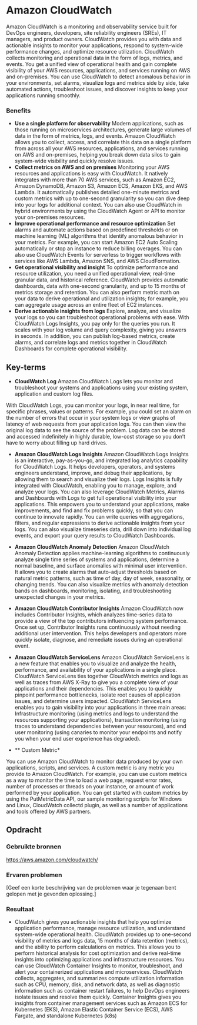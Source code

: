 # Amazon CloudWatch
Amazon CloudWatch is a monitoring and observability service built for DevOps engineers, developers, site reliability engineers (SREs), IT managers, and product owners. CloudWatch provides you with data and actionable insights to monitor your applications, respond to system-wide performance changes, and optimize resource utilization. CloudWatch collects monitoring and operational data in the form of logs, metrics, and events. You get a unified view of operational health and gain complete visibility of your AWS resources, applications, and services running on AWS and on-premises. You can use CloudWatch to detect anomalous behavior in your environments, set alarms, visualize logs and metrics side by side, take automated actions, troubleshoot issues, and discover insights to keep your applications running smoothly.


### Benefits
* **Use a single platform for observability**
Modern applications, such as those running on microservices architectures, generate large volumes of data in the form of metrics, logs, and events. Amazon CloudWatch allows you to collect, access, and correlate this data on a single platform from across all your AWS resources, applications, and services running on AWS and on-premises, helping you break down data silos to gain system-wide visibility and quickly resolve issues.
* **Collect metrics on AWS and on premises**
Monitoring your AWS resources and applications is easy with CloudWatch. It natively integrates with more than 70 AWS services, such as Amazon EC2, Amazon DynamoDB, Amazon S3, Amazon ECS, Amazon EKS, and AWS Lambda. It automatically publishes detailed one-minute metrics and custom metrics with up to one-second granularity so you can dive deep into your logs for additional context. You can also use CloudWatch in hybrid environments by using the CloudWatch Agent or API to monitor your on-premises resources.
* **Improve operational performance and resource optimization**
Set alarms and automate actions based on predefined thresholds or on machine learning (ML) algorithms that identify anomalous behavior in your metrics. For example, you can start Amazon EC2 Auto Scaling automatically or stop an instance to reduce billing overages. You can also use CloudWatch Events for serverless to trigger workflows with services like AWS Lambda, Amazon SNS, and AWS CloudFormation.
* **Get operational visibility and insight**
To optimize performance and resource utilization, you need a unified operational view, real-time granular data, and historical reference. CloudWatch provides automatic dashboards, data with one-second granularity, and up to 15 months of metrics storage and retention. You can also perform metric math on your data to derive operational and utilization insights; for example, you can aggregate usage across an entire fleet of EC2 instances.
* **Derive actionable insights from logs**
Explore, analyze, and visualize your logs so you can troubleshoot operational problems with ease. With CloudWatch Logs Insights, you pay only for the queries you run. It scales with your log volume and query complexity, giving you answers in seconds. In addition, you can publish log-based metrics, create alarms, and correlate logs and metrics together in CloudWatch Dashboards for complete operational visibility.

## Key-terms
* **CloudWatch Log**
Amazon CloudWatch Logs lets you monitor and troubleshoot your systems and applications using your existing system, application and custom log files.

With CloudWatch Logs, you can monitor your logs, in near real time, for specific phrases, values or patterns. For example, you could set an alarm on the number of errors that occur in your system logs or view graphs of latency of web requests from your application logs. You can then view the original log data to see the source of the problem. Log data can be stored and accessed indefinitely in highly durable, low-cost storage so you don’t have to worry about filling up hard drives.

* **Amazon CloudWatch Logs Insights**
Amazon CloudWatch Logs Insights is an interactive, pay-as-you-go, and integrated log analytics capability for CloudWatch Logs. It helps developers, operators, and systems engineers understand, improve, and debug their applications, by allowing them to search and visualize their logs. Logs Insights is fully integrated with CloudWatch, enabling you to manage, explore, and analyze your logs. You can also leverage CloudWatch Metrics, Alarms and Dashboards with Logs to get full operational visibility into your applications. This empowers you to understand your applications, make improvements, and find and fix problems quickly, so that you can continue to innovate rapidly. You can write queries with aggregations, filters, and regular expressions to derive actionable insights from your logs. You can also visualize timeseries data, drill down into individual log events, and export your query results to CloudWatch Dashboards.

* **Amazon CloudWatch Anomaly Detection**
Amazon CloudWatch Anomaly Detection applies machine-learning algorithms to continuously analyze single time series of systems and applications, determine a normal baseline, and surface anomalies with minimal user intervention. It allows you to create alarms that auto-adjust thresholds based on natural metric patterns, such as time of day, day of week, seasonality, or changing trends. You can also visualize metrics with anomaly detection bands on dashboards, monitoring, isolating, and troubleshooting unexpected changes in your metrics.

* **Amazon CloudWatch Contributor Insights**
Amazon CloudWatch now includes Contributor Insights, which analyzes time-series data to provide a view of the top contributors influencing system performance. Once set up, Contributor Insights runs continuously without needing additional user intervention. This helps developers and operators more quickly isolate, diagnose, and remediate issues during an operational event.

* **Amazon CloudWatch ServiceLens**
Amazon CloudWatch ServiceLens is a new feature that enables you to visualize and analyze the health, performance, and availability of your applications in a single place. CloudWatch ServiceLens ties together CloudWatch metrics and logs as well as traces from AWS X-Ray to give you a complete view of your applications and their dependencies. This enables you to quickly pinpoint performance bottlenecks, isolate root causes of application issues, and determine users impacted. CloudWatch ServiceLens enables you to gain visibility into your applications in three main areas: Infrastructure monitoring (using metrics and logs to understand the resources supporting your applications), transaction monitoring (using traces to understand dependencies between your resources), and end user monitoring (using canaries to monitor your endpoints and notify you when your end user experience has degraded).

* ** Custom Metric*

You can use Amazon CloudWatch to monitor data produced by your own applications, scripts, and services. A custom metric is any metric you provide to Amazon CloudWatch. For example, you can use custom metrics as a way to monitor the time to load a web page, request error rates, number of processes or threads on your instance, or amount of work performed by your application. You can get started with custom metrics by using the PutMetricData API, our sample monitoring scripts for Windows and Linux, CloudWatch collectd plugin, as well as a number of applications and tools offered by AWS partners.

## Opdracht
### Gebruikte bronnen
https://aws.amazon.com/cloudwatch/

### Ervaren problemen
[Geef een korte beschrijving van de problemen waar je tegenaan bent gelopen met je gevonden oplossing.]

### Resultaat

* CloudWatch gives you actionable insights that help you optimize application performance, manage resource utilization, and understand system-wide operational health. CloudWatch provides up to one-second visibility of metrics and logs data, 15 months of data retention (metrics), and the ability to perform calculations on metrics. This allows you to perform historical analysis for cost optimization and derive real-time insights into optimizing applications and infrastructure resources. You can use CloudWatch Container Insights to monitor, troubleshoot, and alert your containerized applications and microservices. CloudWatch collects, aggregates, and summarizes compute utilization information such as CPU, memory, disk, and network data, as well as diagnostic information such as container restart failures, to help DevOps engineers isolate issues and resolve them quickly. Container Insights gives you insights from container management services such as Amazon ECS for Kubernetes (EKS), Amazon Elastic Container Service (ECS), AWS Fargate, and standalone Kubernetes (k8s)
